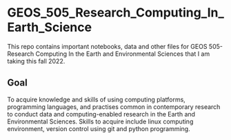 # GEOS_505_Research_Computing_In_Earth_Science
This repo contains important notebooks, data and other files for GEOS 505- Research Computing In the Earth and Environmental Sciences that I am taking this fall 2022.

## Goal
To acquire knowledge and skills of using computing platforms, programming languages, and practises common in contemporary research to conduct data and computing-enabled research in the Earth and Environmental Sciences.
Skills to acquire include linux computing environment, version control using git and python programming. 

